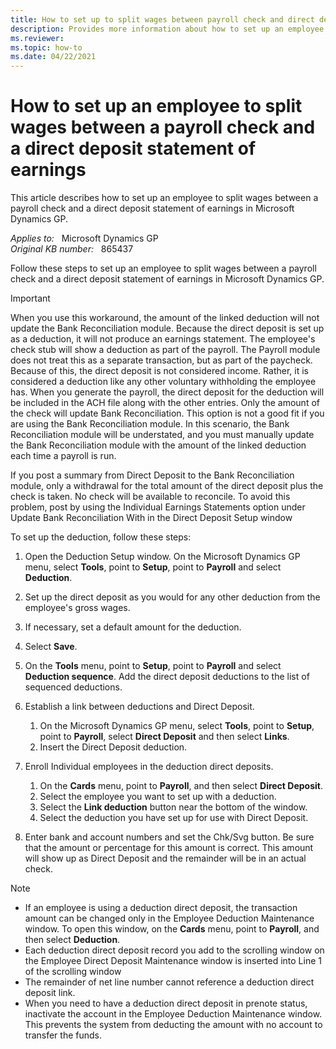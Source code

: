 ```yaml
---
title: How to set up to split wages between payroll check and direct deposit statement of earnings
description: Provides more information about how to set up an employee to split wages between a payroll check and a direct deposit statement of earnings in Microsoft Dynamics GP.
ms.reviewer: 
ms.topic: how-to
ms.date: 04/22/2021
---
```

# How to set up an employee to split wages between a payroll check and a direct deposit statement of earnings

This article describes how to set up an employee to split wages between a payroll check and a direct deposit statement of earnings in Microsoft Dynamics GP.

_Applies to:_ &nbsp; Microsoft Dynamics GP  
_Original KB number:_ &nbsp; 865437

Follow these steps to set up an employee to split wages between a payroll check and a direct deposit statement of earnings in Microsoft Dynamics GP.

> [!IMPORTANT]
> When you use this workaround, the amount of the linked deduction will not update the Bank Reconciliation module. Because the direct deposit is set up as a deduction, it will not produce an earnings statement. The employee's check stub will show a deduction as part of the payroll. The Payroll module does not treat this as a separate transaction, but as part of the paycheck. Because of this, the direct deposit is not considered income. Rather, it is considered a deduction like any other voluntary withholding the employee has. When you generate the payroll, the direct deposit for the deduction will be included in the ACH file along with the other entries. Only the amount of the check will update Bank Reconciliation. This option is not a good fit if you are using the Bank Reconciliation module. In this scenario, the Bank Reconciliation module will be understated, and you must manually update the Bank Reconciliation module with the amount of the linked deduction each time a payroll is run.
>
> If you post a summary from Direct Deposit to the Bank Reconciliation module, only a withdrawal for the total amount of the direct deposit plus the check is taken. No check will be available to reconcile. To avoid this problem, post by using the Individual Earnings Statements option under Update Bank Reconciliation With in the Direct Deposit Setup window

To set up the deduction, follow these steps:

1. Open the Deduction Setup window. On the Microsoft Dynamics GP menu, select **Tools**, point to **Setup**, point to **Payroll** and select **Deduction**.
2. Set up the direct deposit as you would for any other deduction from the employee's gross wages.
3. If necessary, set a default amount for the deduction.
4. Select **Save**.
5. On the **Tools** menu, point to **Setup**, point to **Payroll** and select **Deduction sequence**. Add the direct deposit deductions to the list of sequenced deductions.
6. Establish a link between deductions and Direct Deposit.

   1. On the Microsoft Dynamics GP menu, select **Tools**, point to **Setup**, point to **Payroll**, select **Direct Deposit** and then select **Links**.
   2. Insert the Direct Deposit deduction.

7. Enroll Individual employees in the deduction direct deposits.
   1. On the **Cards** menu, point to **Payroll**, and then select **Direct Deposit**.
   2. Select the employee you want to set up with a deduction.
   3. Select the **Link deduction** button near the bottom of the window.
   4. Select the deduction you have set up for use with Direct Deposit.

8. Enter bank and account numbers and set the Chk/Svg button. Be sure that the amount or percentage for this amount is correct. This amount will show up as Direct Deposit and the remainder will be in an actual check.

> [!NOTE]
>
> - If an employee is using a deduction direct deposit, the transaction amount can be changed only in the Employee Deduction Maintenance window. To open this window, on the **Cards** menu, point to **Payroll**, and then select **Deduction**.
> - Each deduction direct deposit record you add to the scrolling window on the Employee Direct Deposit Maintenance window is inserted into Line 1 of the scrolling window
> - The remainder of net line number cannot reference a deduction direct deposit link.
> - When you need to have a deduction direct deposit in prenote status, inactivate the account in the Employee Deduction Maintenance window. This prevents the system from deducting the amount with no account to transfer the funds.
